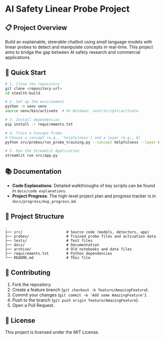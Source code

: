 # AI Safety Linear Probe Project

## 📋 Project Overview
Build an explainable, steerable chatbot using small language models with linear probes to detect and manipulate concepts in real-time. This project aims to bridge the gap between AI safety research and commercial applications.

## 🚀 Quick Start
```bash
# 1. Clone the repository
git clone <repository-url>
cd stealth-build

# 2. Set up the environment
python -m venv venv
source venv/bin/activate  # On Windows: venv\Scripts\activate

# 3. Install dependencies
pip install -r requirements.txt

# 4. Train a Concept Probe
# Choose a concept (e.g., 'helpfulness') and a layer (e.g., 6)
python src/probes/run_probe_training.py --concept helpfulness --layer 6

# 5. Run the Streamlit Application
streamlit run src/app.py
```

## 📚 Documentation

- **Code Explanations**: Detailed walkthroughs of key scripts can be found in `docs/code explanations`.
- **Project Progress**: The high-level project plan and progress tracker is in `docs/progress/mvp_progress.md`.

## 📂 Project Structure
```
.
├── src/                    # Source code (models, detectors, app)
├── probes/                 # Trained probe files and activation data
├── tests/                  # Test files
├── docs/                   # Documentation
├── archive/                # Old notebooks and data files
├── requirements.txt        # Python dependencies
└── README.md               # This file
```

## 🤝 Contributing
1. Fork the repository.
2. Create a feature branch (`git checkout -b feature/AmazingFeature`).
3. Commit your changes (`git commit -m 'Add some AmazingFeature'`).
4. Push to the branch (`git push origin feature/AmazingFeature`).
5. Open a Pull Request.

## 📄 License
This project is licensed under the MIT License.
